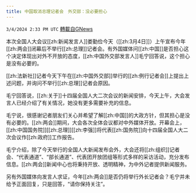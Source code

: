```yaml
---
title: 中国取消总理记者会　外交部：没必要担心
---
```

`3/4/2024 2:33 PM UTC` [轉載自GNews](https://gnews.org/articles/2364050)

本次全国人大会议[[zh:新闻发言人]]娄勤俭今天（[[zh:3月4日]]）上午宣布今年[[zh:两会]]闭幕后不举行[[zh:总理]]记者会。有外国媒体问[[zh:中国]]是否担心这个决定体现出对外不开放的态度，[[zh:中国外交部发言人]]毛宁回答说，这个担心是没有必要的。

[[zh:法新社]]记者今天下午在[[zh:中国外交部]]举行的[[zh:例行记者会]]上提出上述问题，并询问不举行[[zh:总理]]记者会原因。

毛宁回答说，[[zh:关于]]十四届全国人大二次会议的新闻安排，今天上午，大会发言人已经介绍了有关情况，她没有更多需要补充的信息。

毛宁说，很感谢记者朋友们关心并希望了解[[zh:中国]]的大政方针，但其担心是没有必要的。[[zh:两会]]期间，大会各次全体会议都对中外媒体开放。开幕会上，[[zh:中国国务院]][[zh:总理]][[zh:李强]]将代表[[zh:国务院]]向十四届全国人大二次会议作[[zh:政府]]工作报告。

毛宁介绍，除了今天举行的全国人大新闻发布会外，大会还将[[zh:组织]]记者会、“代表通道”、“部长通道”、代表团开放团组等形式多样的采访活动，充分发布信息。[[zh:两会]]新闻中心也将秉持开放、透明精神，为中外记者提供新闻服务。

另有外国媒体向发言人求证，今年[[zh:两会]]是否仍将举行外长记者会？毛宁并未给予正面回复，只是回答，“请你保持关注”。

